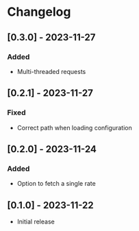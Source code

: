 # Changelog

## [0.3.0] - 2023-11-27

### Added

- Multi-threaded requests

## [0.2.1] - 2023-11-27

### Fixed

- Correct path when loading configuration

## [0.2.0] - 2023-11-24

### Added

- Option to fetch a single rate

## [0.1.0] - 2023-11-22

- Initial release
